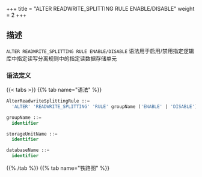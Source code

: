 +++
title = "ALTER READWRITE_SPLITTING RULE ENABLE/DISABLE"
weight = 2
+++

## 描述

`ALTER READWRITE_SPLITTING RULE ENABLE/DISABLE` 语法用于启用/禁用指定逻辑库中指定读写分离规则中的指定读数据存储单元

### 语法定义

{{< tabs >}}
{{% tab name="语法" %}}
```sql
AlterReadwriteSplittingRule ::=
  'ALTER' 'READWRITE_SPLITTING' 'RULE' groupName ('ENABLE' | 'DISABLE') storageUnitName 'FROM' databaseName

groupName ::=
  identifier

storageUnitName ::=
  identifier

databaseName ::=
  identifier
```
{{% /tab %}}
{{% tab name="铁路图" %}}
<iframe frameborder="0" name="diagram" id="diagram" width="100%" height="100%"></iframe>
{{% /tab %}}
{{< /tabs >}}

### 补充说明

- 未指定 `databaseName` 时，默认是当前使用的 `DATABASE`。 如果也未使用 `DATABASE` 则会提示 `No database selected`。

### 示例

- 禁用指定逻辑库中指定读写分离规则中的指定读数据存储单元

```sql
ALTER READWRITE_SPLITTING RULE ms_group_0 DISABLE read_ds_0 FROM sharding_db;
```

- 启用指定逻辑库中指定读写分离规则中的指定读数据存储单元

```sql
ALTER READWRITE_SPLITTING RULE ms_group_0 ENABLE read_ds_0 FROM sharding_db;
```

- 禁用当前逻辑库中指定读写分离规则中的指定读数据存储单元

```sql
ALTER READWRITE_SPLITTING RULE ms_group_0 DISABLE read_ds_0;
```

- 启用当前逻辑库中指定读写分离规则中的指定读数据存储单元

```sql
ALTER READWRITE_SPLITTING RULE ms_group_1 ENABLE read_ds_0;
```

### 保留字

`ALTER`、`READWRITE_SPLITTING`、`RULE`、`ENABLE`、`DISABLE`

### 相关链接

- [保留字](/cn/reference/distsql/syntax/reserved-word/)
